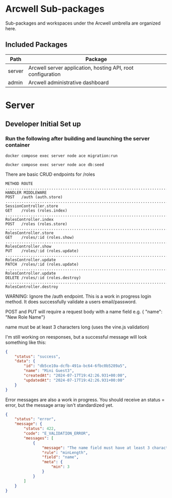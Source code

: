 # Arcwell Sub-packages

Sub-packages and workspaces under the Arcwell umbrella are organized here.


## Included Packages

| Path | Package |
|------|---------|
| server | Arcwell server application, hosting API, root configuration |
| admin  | Arcwell administrative dashboard |


# Server

## Developer  Initial Set up

### Run the following after building and launching the server container

```shell
docker compose exec server node ace migration:run

docker compose exec server node ace db:seed
```

There are basic CRUD endpoints for /roles

```shell
METHOD ROUTE ............................................................................................................ HANDLER MIDDLEWARE
POST   /auth (auth.store) ............................................................................... SessionController.store
GET    /roles (roles.index) ............................................................................... RolesController.index
POST   /roles (roles.store) ............................................................................... RolesController.store
GET    /roles/:id (roles.show) ............................................................................. RolesController.show
PUT    /roles/:id (roles.update) ......................................................................... RolesController.update
PATCH  /roles/:id (roles.update) ......................................................................... RolesController.update
DELETE /roles/:id (roles.destroy) ....................................................................... RolesController.destroy
```

WARNING: Ignore the /auth endpoint. This is a work in progress login method.  It does successfully validate a users email/password.

POST and PUT will require a request body with a name field e.g. { "name": "New Role Name"}

name must be at least 3 characters long (uses the vine.js validation)

I'm still working on reesponses, but a successful message will look something like this:

````json
{
    "status": "success",
    "data": {
        "id": "db5ce10a-dcfb-491a-bc64-6fbc0b5289a5",
        "name": "Mini Guest3",
        "createdAt": "2024-07-17T19:42:26.931+00:00",
        "updatedAt": "2024-07-17T19:42:26.931+00:00"
    }
}
````

Error messages are also a work in progress.  You should receive an status = error, but the message array isn't standardized yet.

```json
{
    "status": "error",
    "message": {
        "status": 422,
        "code": "E_VALIDATION_ERROR",
        "messages": [
            {
                "message": "The name field must have at least 3 characters",
                "rule": "minLength",
                "field": "name",
                "meta": {
                    "min": 3
                }
            }
        ]
    }
}
```
